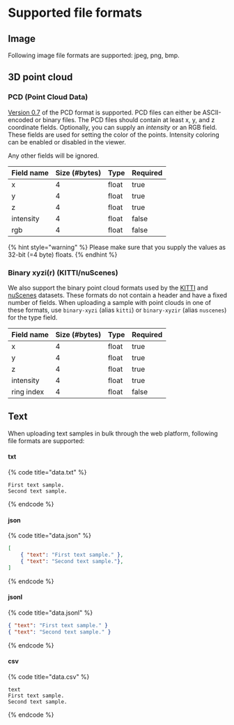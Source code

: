 # Supported file formats

## Image

Following image file formats are supported: jpeg, png, bmp.

## 3D point cloud

### PCD (Point Cloud Data)

[Version 0.7](https://pointclouds.org/documentation/tutorials/pcd\_file\_format.html) of the PCD format is supported. PCD files can either be ASCII-encoded or binary files. The PCD files should contain at least x, y, and z coordinate fields. Optionally, you can supply an _intensity_ or an RGB field. These fields are used for setting the color of the points. Intensity coloring can be enabled or disabled in the viewer.

Any other fields will be ignored.

<table><thead><tr><th>Field name</th><th data-type="number">Size (#bytes)</th><th>Type</th><th data-type="checkbox">Required</th></tr></thead><tbody><tr><td>x</td><td>4</td><td>float</td><td>true</td></tr><tr><td>y</td><td>4</td><td>float</td><td>true</td></tr><tr><td>z</td><td>4</td><td>float</td><td>true</td></tr><tr><td>intensity</td><td>4</td><td>float</td><td>false</td></tr><tr><td>rgb</td><td>4</td><td>float</td><td>false</td></tr></tbody></table>

{% hint style="warning" %}
Please make sure that you supply the values as 32-bit (=4 byte) floats.
{% endhint %}

### Binary xyzi(r) (KITTI/nuScenes)

We also support the binary point cloud formats used by the [KITTI](http://www.cvlibs.net/datasets/kitti/index.php) and [nuScenes](https://www.nuscenes.org/) datasets. These formats do not contain a header and have a fixed number of fields. When uploading a sample with point clouds in one of these formats, use `binary-xyzi` (alias `kitti`) or `binary-xyzir` (alias `nuscenes`) for the type field.

<table><thead><tr><th>Field name</th><th data-type="number">Size (#bytes)</th><th>Type</th><th data-type="checkbox">Required</th></tr></thead><tbody><tr><td>x</td><td>4</td><td>float</td><td>true</td></tr><tr><td>y</td><td>4</td><td>float</td><td>true</td></tr><tr><td>z</td><td>4</td><td>float</td><td>true</td></tr><tr><td>intensity</td><td>4</td><td>float</td><td>true</td></tr><tr><td>ring index</td><td>4</td><td>float</td><td>false</td></tr></tbody></table>

## Text

When uploading text samples in bulk through the web platform, following file formats are supported:

#### txt

{% code title="data.txt" %}
```
First text sample.
Second text sample.
```
{% endcode %}

#### json

{% code title="data.json" %}
```json
[
    { "text": "First text sample." },
    { "text": "Second text sample."},
]
```
{% endcode %}

#### jsonl

{% code title="data.jsonl" %}
```json
{ "text": "First text sample." }
{ "text": "Second text sample." }
```
{% endcode %}

#### csv

{% code title="data.csv" %}
```
text
First text sample.
Second text sample.
```
{% endcode %}
